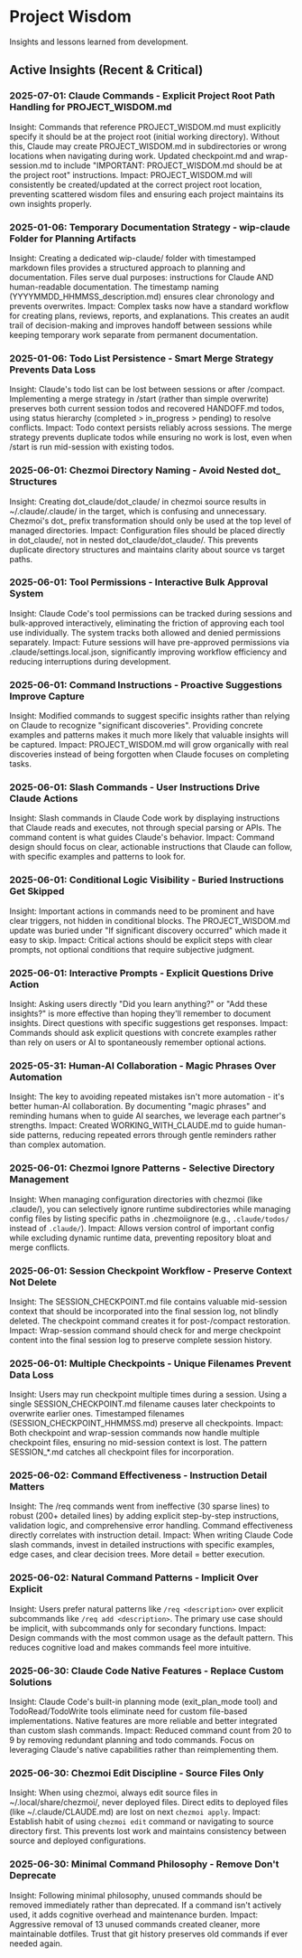 # Project Wisdom

Insights and lessons learned from development.

## Active Insights (Recent & Critical)

### 2025-07-01: Claude Commands - Explicit Project Root Path Handling for PROJECT_WISDOM.md
Insight: Commands that reference PROJECT_WISDOM.md must explicitly specify it should be at the project root (initial working directory). Without this, Claude may create PROJECT_WISDOM.md in subdirectories or wrong locations when navigating during work. Updated checkpoint.md and wrap-session.md to include "IMPORTANT: PROJECT_WISDOM.md should be at the project root" instructions.
Impact: PROJECT_WISDOM.md will consistently be created/updated at the correct project root location, preventing scattered wisdom files and ensuring each project maintains its own insights properly.

### 2025-01-06: Temporary Documentation Strategy - wip-claude Folder for Planning Artifacts  
Insight: Creating a dedicated wip-claude/ folder with timestamped markdown files provides a structured approach to planning and documentation. Files serve dual purposes: instructions for Claude AND human-readable documentation. The timestamp naming (YYYYMMDD_HHMMSS_description.md) ensures clear chronology and prevents overwrites.
Impact: Complex tasks now have a standard workflow for creating plans, reviews, reports, and explanations. This creates an audit trail of decision-making and improves handoff between sessions while keeping temporary work separate from permanent documentation.

### 2025-01-06: Todo List Persistence - Smart Merge Strategy Prevents Data Loss
Insight: Claude's todo list can be lost between sessions or after /compact. Implementing a merge strategy in /start (rather than simple overwrite) preserves both current session todos and recovered HANDOFF.md todos, using status hierarchy (completed > in_progress > pending) to resolve conflicts.
Impact: Todo context persists reliably across sessions. The merge strategy prevents duplicate todos while ensuring no work is lost, even when /start is run mid-session with existing todos.

### 2025-06-01: Chezmoi Directory Naming - Avoid Nested dot_ Structures
Insight: Creating dot_claude/dot_claude/ in chezmoi source results in ~/.claude/.claude/ in the target, which is confusing and unnecessary. Chezmoi's dot_ prefix transformation should only be used at the top level of managed directories.
Impact: Configuration files should be placed directly in dot_claude/, not in nested dot_claude/dot_claude/. This prevents duplicate directory structures and maintains clarity about source vs target paths.

### 2025-06-01: Tool Permissions - Interactive Bulk Approval System
Insight: Claude Code's tool permissions can be tracked during sessions and bulk-approved interactively, eliminating the friction of approving each tool use individually. The system tracks both allowed and denied permissions separately.
Impact: Future sessions will have pre-approved permissions via .claude/settings.local.json, significantly improving workflow efficiency and reducing interruptions during development.

### 2025-06-01: Command Instructions - Proactive Suggestions Improve Capture
Insight: Modified commands to suggest specific insights rather than relying on Claude to recognize "significant discoveries". Providing concrete examples and patterns makes it much more likely that valuable insights will be captured.
Impact: PROJECT_WISDOM.md will grow organically with real discoveries instead of being forgotten when Claude focuses on completing tasks.

### 2025-06-01: Slash Commands - User Instructions Drive Claude Actions
Insight: Slash commands in Claude Code work by displaying instructions that Claude reads and executes, not through special parsing or APIs. The command content is what guides Claude's behavior.
Impact: Command design should focus on clear, actionable instructions that Claude can follow, with specific examples and patterns to look for.

### 2025-06-01: Conditional Logic Visibility - Buried Instructions Get Skipped
Insight: Important actions in commands need to be prominent and have clear triggers, not hidden in conditional blocks. The PROJECT_WISDOM.md update was buried under "If significant discovery occurred" which made it easy to skip.
Impact: Critical actions should be explicit steps with clear prompts, not optional conditions that require subjective judgment.

### 2025-06-01: Interactive Prompts - Explicit Questions Drive Action
Insight: Asking users directly "Did you learn anything?" or "Add these insights?" is more effective than hoping they'll remember to document insights. Direct questions with specific suggestions get responses.
Impact: Commands should ask explicit questions with concrete examples rather than rely on users or AI to spontaneously remember optional actions.

### 2025-05-31: Human-AI Collaboration - Magic Phrases Over Automation
Insight: The key to avoiding repeated mistakes isn't more automation - it's better human-AI collaboration. By documenting "magic phrases" and reminding humans when to guide AI searches, we leverage each partner's strengths.
Impact: Created WORKING_WITH_CLAUDE.md to guide human-side patterns, reducing repeated errors through gentle reminders rather than complex automation.

### 2025-06-01: Chezmoi Ignore Patterns - Selective Directory Management
Insight: When managing configuration directories with chezmoi (like .claude/), you can selectively ignore runtime subdirectories while managing config files by listing specific paths in .chezmoiignore (e.g., `.claude/todos/` instead of `.claude/`).
Impact: Allows version control of important config while excluding dynamic runtime data, preventing repository bloat and merge conflicts.

### 2025-06-01: Session Checkpoint Workflow - Preserve Context Not Delete
Insight: The SESSION_CHECKPOINT.md file contains valuable mid-session context that should be incorporated into the final session log, not blindly deleted. The checkpoint command creates it for post-/compact restoration.
Impact: Wrap-session command should check for and merge checkpoint content into the final session log to preserve complete session history.

### 2025-06-01: Multiple Checkpoints - Unique Filenames Prevent Data Loss
Insight: Users may run checkpoint multiple times during a session. Using a single SESSION_CHECKPOINT.md filename causes later checkpoints to overwrite earlier ones. Timestamped filenames (SESSION_CHECKPOINT_HHMMSS.md) preserve all checkpoints.
Impact: Both checkpoint and wrap-session commands now handle multiple checkpoint files, ensuring no mid-session context is lost. The pattern SESSION_*.md catches all checkpoint files for incorporation.

### 2025-06-02: Command Effectiveness - Instruction Detail Matters
Insight: The /req commands went from ineffective (30 sparse lines) to robust (200+ detailed lines) by adding explicit step-by-step instructions, validation logic, and comprehensive error handling. Command effectiveness directly correlates with instruction detail.
Impact: When writing Claude Code slash commands, invest in detailed instructions with specific examples, edge cases, and clear decision trees. More detail = better execution.

### 2025-06-02: Natural Command Patterns - Implicit Over Explicit
Insight: Users prefer natural patterns like `/req <description>` over explicit subcommands like `/req add <description>`. The primary use case should be implicit, with subcommands only for secondary functions.
Impact: Design commands with the most common usage as the default pattern. This reduces cognitive load and makes commands feel more intuitive.

### 2025-06-30: Claude Code Native Features - Replace Custom Solutions
Insight: Claude Code's built-in planning mode (exit_plan_mode tool) and TodoRead/TodoWrite tools eliminate need for custom file-based implementations. Native features are more reliable and better integrated than custom slash commands.
Impact: Reduced command count from 20 to 9 by removing redundant planning and todo commands. Focus on leveraging Claude's native capabilities rather than reimplementing them.

### 2025-06-30: Chezmoi Edit Discipline - Source Files Only
Insight: When using chezmoi, always edit source files in ~/.local/share/chezmoi/, never deployed files. Direct edits to deployed files (like ~/.claude/CLAUDE.md) are lost on next `chezmoi apply`.
Impact: Establish habit of using `chezmoi edit` command or navigating to source directory first. This prevents lost work and maintains consistency between source and deployed configurations.

### 2025-06-30: Minimal Command Philosophy - Remove Don't Deprecate
Insight: Following minimal philosophy, unused commands should be removed immediately rather than deprecated. If a command isn't actively used, it adds cognitive overhead and maintenance burden.
Impact: Aggressive removal of 13 unused commands created cleaner, more maintainable dotfiles. Trust that git history preserves old commands if ever needed again.